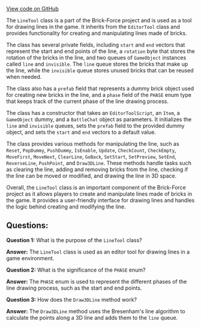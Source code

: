 [View code on GitHub](https://github.com/TieHaxJan/Brick-Force/Assembly-CSharp\LineTool.cs)

The `LineTool` class is a part of the Brick-Force project and is used as a tool for drawing lines in the game. It inherits from the `EditorTool` class and provides functionality for creating and manipulating lines made of bricks.

The class has several private fields, including `start` and `end` vectors that represent the start and end points of the line, a `rotation` byte that stores the rotation of the bricks in the line, and two queues of `GameObject` instances called `line` and `invisible`. The `line` queue stores the bricks that make up the line, while the `invisible` queue stores unused bricks that can be reused when needed.

The class also has a `prefab` field that represents a dummy brick object used for creating new bricks in the line, and a `phase` field of the `PHASE` enum type that keeps track of the current phase of the line drawing process.

The class has a constructor that takes an `EditorToolScript`, an `Item`, a `GameObject` dummy, and a `BattleChat` object as parameters. It initializes the `line` and `invisible` queues, sets the `prefab` field to the provided dummy object, and sets the `start` and `end` vectors to a default value.

The class provides various methods for manipulating the line, such as `Reset`, `PopDummy`, `PushDummy`, `IsEnable`, `Update`, `CheckCount`, `CheckEmpty`, `MoveFirst`, `MoveNext`, `ClearLine`, `GoBack`, `SetStart`, `SetPreview`, `SetEnd`, `ReverseLine`, `PushPoint`, and `Draw3DLine`. These methods handle tasks such as clearing the line, adding and removing bricks from the line, checking if the line can be moved or modified, and drawing the line in 3D space.

Overall, the `LineTool` class is an important component of the Brick-Force project as it allows players to create and manipulate lines made of bricks in the game. It provides a user-friendly interface for drawing lines and handles the logic behind creating and modifying the line.
## Questions: 
 **Question 1:** What is the purpose of the `LineTool` class?
    
**Answer:** The `LineTool` class is used as an editor tool for drawing lines in a game environment.

**Question 2:** What is the significance of the `PHASE` enum?
    
**Answer:** The `PHASE` enum is used to represent the different phases of the line drawing process, such as the start and end points.

**Question 3:** How does the `Draw3DLine` method work?
    
**Answer:** The `Draw3DLine` method uses the Bresenham's line algorithm to calculate the points along a 3D line and adds them to the `line` queue.